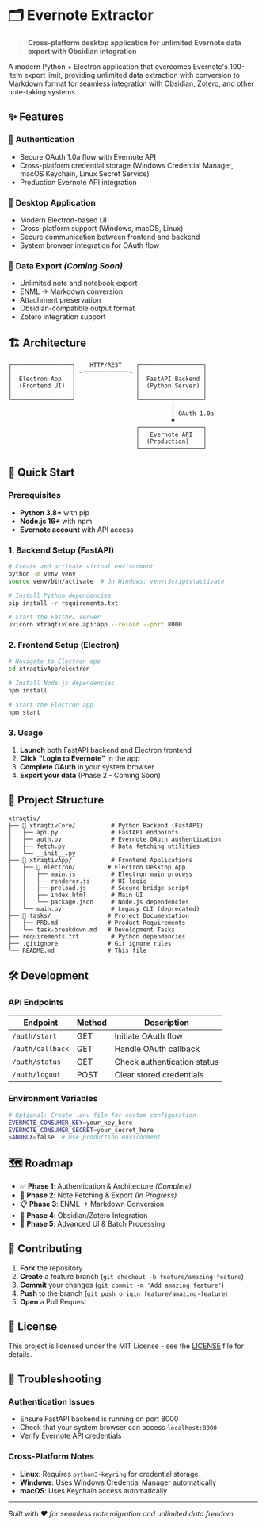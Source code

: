 # 🗂️ Evernote Extractor

> **Cross-platform desktop application for unlimited Evernote data export with Obsidian integration**

A modern Python + Electron application that overcomes Evernote's 100-item export limit, providing unlimited data extraction with conversion to Markdown format for seamless integration with Obsidian, Zotero, and other note-taking systems.

## ✨ Features

### 🔐 **Authentication**
- Secure OAuth 1.0a flow with Evernote API
- Cross-platform credential storage (Windows Credential Manager, macOS Keychain, Linux Secret Service)
- Production Evernote API integration

### 📱 **Desktop Application**
- Modern Electron-based UI
- Cross-platform support (Windows, macOS, Linux)
- Secure communication between frontend and backend
- System browser integration for OAuth flow

### 🚀 **Data Export** *(Coming Soon)*
- Unlimited note and notebook export
- ENML → Markdown conversion
- Attachment preservation
- Obsidian-compatible output format
- Zotero integration support

## 🏗️ Architecture

```
┌─────────────────┐    HTTP/REST    ┌──────────────────┐
│                 │ ←─────────────→ │                  │
│  Electron App   │                 │  FastAPI Backend │
│  (Frontend UI)  │                 │  (Python Server) │
│                 │                 │                  │
└─────────────────┘                 └──────────────────┘
                                              │
                                              │ OAuth 1.0a
                                              ▼
                                    ┌──────────────────┐
                                    │   Evernote API   │
                                    │  (Production)    │
                                    └──────────────────┘
```

## 🚀 Quick Start

### Prerequisites
- **Python 3.8+** with pip
- **Node.js 16+** with npm
- **Evernote account** with API access

### 1. Backend Setup (FastAPI)

```bash
# Create and activate virtual environment
python -m venv venv
source venv/bin/activate  # On Windows: venv\Scripts\activate

# Install Python dependencies
pip install -r requirements.txt

# Start the FastAPI server
uvicorn xtraqtivCore.api:app --reload --port 8000
```

### 2. Frontend Setup (Electron)

```bash
# Navigate to Electron app
cd xtraqtivApp/electron

# Install Node.js dependencies
npm install

# Start the Electron app
npm start
```

### 3. Usage

1. **Launch** both FastAPI backend and Electron frontend
2. **Click "Login to Evernote"** in the app
3. **Complete OAuth** in your system browser
4. **Export your data** (Phase 2 - Coming Soon)

## 📁 Project Structure

```
xtraqtiv/
├── 📁 xtraqtivCore/          # Python Backend (FastAPI)
│   ├── api.py               # FastAPI endpoints
│   ├── auth.py              # Evernote OAuth authentication
│   ├── fetch.py             # Data fetching utilities
│   └── __init__.py
├── 📁 xtraqtivApp/           # Frontend Applications
│   ├── 📁 electron/         # Electron Desktop App
│   │   ├── main.js          # Electron main process
│   │   ├── renderer.js      # UI logic
│   │   ├── preload.js       # Secure bridge script
│   │   ├── index.html       # Main UI
│   │   └── package.json     # Node.js dependencies
│   └── main.py              # Legacy CLI (deprecated)
├── 📁 tasks/                # Project Documentation
│   ├── PRD.md              # Product Requirements
│   └── task-breakdown.md   # Development Tasks
├── requirements.txt         # Python dependencies
├── .gitignore              # Git ignore rules
└── README.md               # This file
```

## 🛠️ Development

### API Endpoints

| Endpoint | Method | Description |
|----------|--------|-------------|
| `/auth/start` | GET | Initiate OAuth flow |
| `/auth/callback` | GET | Handle OAuth callback |
| `/auth/status` | GET | Check authentication status |
| `/auth/logout` | POST | Clear stored credentials |

### Environment Variables

```bash
# Optional: Create .env file for custom configuration
EVERNOTE_CONSUMER_KEY=your_key_here
EVERNOTE_CONSUMER_SECRET=your_secret_here
SANDBOX=false  # Use production environment
```

## 🗺️ Roadmap

- ✅ **Phase 1**: Authentication & Architecture *(Complete)*
- 🚧 **Phase 2**: Note Fetching & Export *(In Progress)*
- 📋 **Phase 3**: ENML → Markdown Conversion
- 🔗 **Phase 4**: Obsidian/Zotero Integration
- 🎨 **Phase 5**: Advanced UI & Batch Processing

## 🤝 Contributing

1. **Fork** the repository
2. **Create** a feature branch (`git checkout -b feature/amazing-feature`)
3. **Commit** your changes (`git commit -m 'Add amazing feature'`)
4. **Push** to the branch (`git push origin feature/amazing-feature`)
5. **Open** a Pull Request

## 📄 License

This project is licensed under the MIT License - see the [LICENSE](LICENSE) file for details.

## 🔧 Troubleshooting

### Authentication Issues
- Ensure FastAPI backend is running on port 8000
- Check that your system browser can access `localhost:8000`
- Verify Evernote API credentials

### Cross-Platform Notes
- **Linux**: Requires `python3-keyring` for credential storage
- **Windows**: Uses Windows Credential Manager automatically
- **macOS**: Uses Keychain access automatically

---

*Built with ❤️ for seamless note migration and unlimited data freedom*
